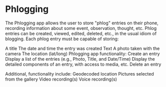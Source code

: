 # Phlogging
The Phlogging app allows the user to store "phlog" entries on their phone, recording information about some event, observation, thought, etc. Phlog entries can be created, viewed, edited, deleted, etc., in the usual idiom of blogging. Each phlog entry must be capable of storing:

A title
The date and time the entry was created
Text
A photo taken with the camera
The location (lat/long)
Phlogging app functionality:
Create an entry
Display a list of the entries (e.g., Photo, Title, and Date/Time)
Display the detailed components of an entry, with access to media, etc.
Delete an entry

Additional, functionality include:
Geodecoded location
Pictures selected from the gallery
Video recording(s)
Voice recording(s)


